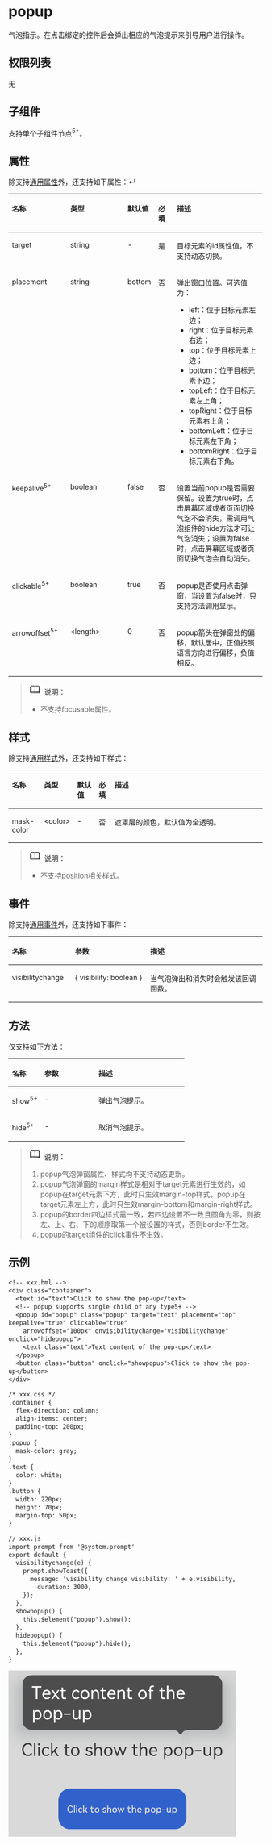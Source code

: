 # popup<a name="ZH-CN_TOPIC_0000001127284822"></a>

气泡指示。在点击绑定的控件后会弹出相应的气泡提示来引导用户进行操作。

## 权限列表<a name="section11257113618419"></a>

无

## 子组件<a name="s726c642d8f514b0cb5ef8854fe6ac02c"></a>

支持单个子组件节点<sup>5+</sup>。

## 属性<a name="s7ff9da9346504b11aca7015dc689dc67"></a>

除支持[通用属性](js-components-common-attributes.md)外，还支持如下属性：↵

<table><thead align="left"><tr><th class="cellrowborder" valign="top" width="23.119999999999997%" id="mcps1.1.6.1.1"><p>名称</p>
</th>
<th class="cellrowborder" valign="top" width="23.119999999999997%" id="mcps1.1.6.1.2"><p>类型</p>
</th>
<th class="cellrowborder" valign="top" width="10.48%" id="mcps1.1.6.1.3"><p>默认值</p>
</th>
<th class="cellrowborder" valign="top" width="7.5200000000000005%" id="mcps1.1.6.1.4"><p>必填</p>
</th>
<th class="cellrowborder" valign="top" width="35.76%" id="mcps1.1.6.1.5"><p>描述</p>
</th>
</tr>
</thead>
<tbody><tr><td class="cellrowborder" valign="top" width="23.119999999999997%" headers="mcps1.1.6.1.1 "><p>target</p>
</td>
<td class="cellrowborder" valign="top" width="23.119999999999997%" headers="mcps1.1.6.1.2 "><p>string</p>
</td>
<td class="cellrowborder" valign="top" width="10.48%" headers="mcps1.1.6.1.3 "><p>-</p>
</td>
<td class="cellrowborder" valign="top" width="7.5200000000000005%" headers="mcps1.1.6.1.4 "><p>是</p>
</td>
<td class="cellrowborder" valign="top" width="35.76%" headers="mcps1.1.6.1.5 "><p>目标元素的id属性值，不支持动态切换。</p>
</td>
</tr>
<tr><td class="cellrowborder" valign="top" width="23.119999999999997%" headers="mcps1.1.6.1.1 "><p>placement</p>
</td>
<td class="cellrowborder" valign="top" width="23.119999999999997%" headers="mcps1.1.6.1.2 "><p>string</p>
</td>
<td class="cellrowborder" valign="top" width="10.48%" headers="mcps1.1.6.1.3 "><p>bottom</p>
</td>
<td class="cellrowborder" valign="top" width="7.5200000000000005%" headers="mcps1.1.6.1.4 "><p>否</p>
</td>
<td class="cellrowborder" valign="top" width="35.76%" headers="mcps1.1.6.1.5 "><p>弹出窗口位置。可选值为：</p>
<ul><li>left：位于目标元素左边；</li><li>right：位于目标元素右边；</li><li>top：位于目标元素上边；</li><li>bottom：位于目标元素下边；</li><li>topLeft：位于目标元素左上角；</li><li>topRight：位于目标元素右上角；</li><li>bottomLeft：位于目标元素左下角；</li><li>bottomRight：位于目标元素右下角。</li></ul>
</td>
</tr>
<tr><td class="cellrowborder" valign="top" width="23.119999999999997%" headers="mcps1.1.6.1.1 "><p>keepalive<sup><span>5+</span></sup></p>
</td>
<td class="cellrowborder" valign="top" width="23.119999999999997%" headers="mcps1.1.6.1.2 "><p>boolean</p>
</td>
<td class="cellrowborder" valign="top" width="10.48%" headers="mcps1.1.6.1.3 "><p>false</p>
</td>
<td class="cellrowborder" valign="top" width="7.5200000000000005%" headers="mcps1.1.6.1.4 "><p>否</p>
</td>
<td class="cellrowborder" valign="top" width="35.76%" headers="mcps1.1.6.1.5 "><p>设置当前popup是否需要保留。设置为true时，点击屏幕区域或者页面切换气泡不会消失，需调用气泡组件的hide方法才可让气泡消失；设置为false时，点击屏幕区域或者页面切换气泡会自动消失。</p>
</td>
</tr>
<tr><td class="cellrowborder" valign="top" width="23.119999999999997%" headers="mcps1.1.6.1.1 "><p>clickable<sup><span>5+</span></sup></p>
</td>
<td class="cellrowborder" valign="top" width="23.119999999999997%" headers="mcps1.1.6.1.2 "><p>boolean</p>
</td>
<td class="cellrowborder" valign="top" width="10.48%" headers="mcps1.1.6.1.3 "><p>true</p>
</td>
<td class="cellrowborder" valign="top" width="7.5200000000000005%" headers="mcps1.1.6.1.4 "><p>否</p>
</td>
<td class="cellrowborder" valign="top" width="35.76%" headers="mcps1.1.6.1.5 "><p>popup是否使用点击弹窗，当设置为false时，只支持方法调用显示。</p>
</td>
</tr>
<tr><td class="cellrowborder" valign="top" width="23.119999999999997%" headers="mcps1.1.6.1.1 "><p>arrowoffset<sup><span>5+</span></sup></p>
</td>
<td class="cellrowborder" valign="top" width="23.119999999999997%" headers="mcps1.1.6.1.2 "><p>&lt;length&gt;</p>
</td>
<td class="cellrowborder" valign="top" width="10.48%" headers="mcps1.1.6.1.3 "><p>0</p>
</td>
<td class="cellrowborder" valign="top" width="7.5200000000000005%" headers="mcps1.1.6.1.4 "><p>否</p>
</td>
<td class="cellrowborder" valign="top" width="35.76%" headers="mcps1.1.6.1.5 "><p>popup箭头在弹窗处的偏移，默认居中，正值按照语言方向进行偏移，负值相反。</p>
</td>
</tr>
</tbody>
</table>

>![](../../public_sys-resources/icon-note.gif) **说明：** 
>-   不支持focusable属性。

## 样式<a name="s472a5052130e49bca059adfe7bb6b96d"></a>

除支持[通用样式](js-components-common-styles.md)外，还支持如下样式：

<table><thead align="left"><tr><th class="cellrowborder" valign="top" width="12.688731126887312%" id="mcps1.1.6.1.1"><p>名称</p>
</th>
<th class="cellrowborder" valign="top" width="10.47895210478952%" id="mcps1.1.6.1.2"><p>类型</p>
</th>
<th class="cellrowborder" valign="top" width="8.60913908609139%" id="mcps1.1.6.1.3"><p>默认值</p>
</th>
<th class="cellrowborder" valign="top" width="6.28937106289371%" id="mcps1.1.6.1.4"><p>必填</p>
</th>
<th class="cellrowborder" valign="top" width="61.933806619338064%" id="mcps1.1.6.1.5"><p>描述</p>
</th>
</tr>
</thead>
<tbody><tr><td class="cellrowborder" valign="top" width="12.688731126887312%" headers="mcps1.1.6.1.1 "><p>mask-color</p>
</td>
<td class="cellrowborder" valign="top" width="10.47895210478952%" headers="mcps1.1.6.1.2 "><p>&lt;color&gt;</p>
</td>
<td class="cellrowborder" valign="top" width="8.60913908609139%" headers="mcps1.1.6.1.3 "><p>-</p>
</td>
<td class="cellrowborder" valign="top" width="6.28937106289371%" headers="mcps1.1.6.1.4 "><p>否</p>
</td>
<td class="cellrowborder" valign="top" width="61.933806619338064%" headers="mcps1.1.6.1.5 "><p>遮罩层的颜色，默认值为全透明。</p>
</td>
</tr>
</tbody>
</table>

>![](../../public_sys-resources/icon-note.gif) **说明：** 
>-   不支持position相关样式。

## 事件<a name="section1295913853210"></a>

除支持[通用事件](js-components-common-events.md)外，还支持如下事件：

<table><thead align="left"><tr><th class="cellrowborder" valign="top" width="24.852485248524854%" id="mcps1.1.4.1.1"><p>名称</p>
</th>
<th class="cellrowborder" valign="top" width="29.552955295529554%" id="mcps1.1.4.1.2"><p>参数</p>
</th>
<th class="cellrowborder" valign="top" width="45.5945594559456%" id="mcps1.1.4.1.3"><p>描述</p>
</th>
</tr>
</thead>
<tbody><tr><td class="cellrowborder" valign="top" width="24.852485248524854%" headers="mcps1.1.4.1.1 "><p>visibilitychange</p>
</td>
<td class="cellrowborder" valign="top" width="29.552955295529554%" headers="mcps1.1.4.1.2 "><p>{ visibility: boolean }</p>
</td>
<td class="cellrowborder" valign="top" width="45.5945594559456%" headers="mcps1.1.4.1.3 "><p>当气泡弹出和消失时会触发该回调函数。</p>
</td>
</tr>
</tbody>
</table>

## 方法<a name="section1970516568131"></a>

仅支持如下方法：

<table><thead align="left"><tr><th class="cellrowborder" valign="top" width="18.459999999999997%" id="mcps1.1.4.1.1"><p>名称</p>
</th>
<th class="cellrowborder" valign="top" width="30.769999999999996%" id="mcps1.1.4.1.2"><p>参数</p>
</th>
<th class="cellrowborder" valign="top" width="50.77%" id="mcps1.1.4.1.3"><p>描述</p>
</th>
</tr>
</thead>
<tbody><tr><td class="cellrowborder" valign="top" width="18.459999999999997%" headers="mcps1.1.4.1.1 "><p>show<sup><span>5+</span></sup></p>
</td>
<td class="cellrowborder" valign="top" width="30.769999999999996%" headers="mcps1.1.4.1.2 "><p>-</p>
</td>
<td class="cellrowborder" valign="top" width="50.77%" headers="mcps1.1.4.1.3 "><p>弹出气泡提示。</p>
</td>
</tr>
<tr><td class="cellrowborder" valign="top" width="18.459999999999997%" headers="mcps1.1.4.1.1 "><p>hide<sup>5+</sup></p>
</td>
<td class="cellrowborder" valign="top" width="30.769999999999996%" headers="mcps1.1.4.1.2 "><p>-</p>
</td>
<td class="cellrowborder" valign="top" width="50.77%" headers="mcps1.1.4.1.3 "><p>取消气泡提示。</p>
</td>
</tr>
</tbody>
</table>

>![](../../public_sys-resources/icon-note.gif) **说明：** 
>1.  popup气泡弹窗属性、样式均不支持动态更新。
>2.  popup气泡弹窗的margin样式是相对于target元素进行生效的，如popup在target元素下方，此时只生效margin-top样式，popup在target元素左上方，此时只生效margin-bottom和margin-right样式。
>3.  popup的border四边样式需一致，若四边设置不一致且圆角为零，则按左、上、右、下的顺序取第一个被设置的样式，否则border不生效。
>4.  popup的target组件的click事件不生效。

## 示例<a name="section29231018162418"></a>

```
<!-- xxx.hml -->
<div class="container">
  <text id="text">Click to show the pop-up</text>
  <!-- popup supports single child of any type5+ -->
  <popup id="popup" class="popup" target="text" placement="top" keepalive="true" clickable="true" 
    arrowoffset="100px" onvisibilitychange="visibilitychange" onclick="hidepopup">
    <text class="text">Text content of the pop-up</text>
  </popup>
  <button class="button" onclick="showpopup">Click to show the pop-up</button>
</div>
```

```
/* xxx.css */
.container {
  flex-direction: column;
  align-items: center;
  padding-top: 200px;
}
.popup {
  mask-color: gray;
}
.text {
  color: white;
}
.button {
  width: 220px;
  height: 70px;
  margin-top: 50px;
}
```

```
// xxx.js
import prompt from '@system.prompt'
export default {
  visibilitychange(e) {
    prompt.showToast({
      message: 'visibility change visibility: ' + e.visibility,
        duration: 3000,
    }); 
  },
  showpopup() {
    this.$element("popup").show();
  },
  hidepopup() {
    this.$element("popup").hide();
  },
}
```

![](figures/zh-cn_image_0000001178886129.png)

